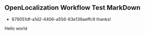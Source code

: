 ## OpenLocalization Workflow Test MarkDown
* 679051df-a1d2-4406-a556-63e139aeffc9 
thanks!

Hello world